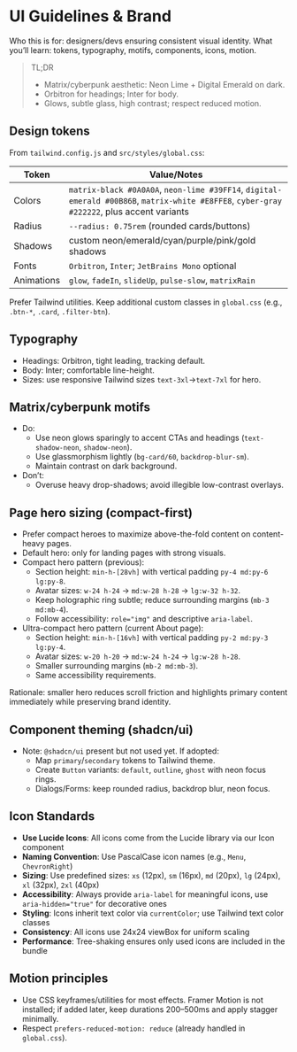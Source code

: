 # UI Guidelines & Brand

Who this is for: designers/devs ensuring consistent visual identity.
What you’ll learn: tokens, typography, motifs, components, icons, motion.

> TL;DR
> - Matrix/cyberpunk aesthetic: Neon Lime + Digital Emerald on dark.
> - Orbitron for headings; Inter for body.
> - Glows, subtle glass, high contrast; respect reduced motion.

## Design tokens

From `tailwind.config.js` and `src/styles/global.css`:

| Token | Value/Notes |
|---|---|
| Colors | `matrix-black #0A0A0A`, `neon-lime #39FF14`, `digital-emerald #00B86B`, `matrix-white #E8FFE8`, `cyber-gray #222222`, plus accent variants |
| Radius | `--radius: 0.75rem` (rounded cards/buttons) |
| Shadows | custom neon/emerald/cyan/purple/pink/gold shadows |
| Fonts | `Orbitron`, `Inter`; `JetBrains Mono` optional |
| Animations | `glow`, `fadeIn`, `slideUp`, `pulse-slow`, `matrixRain` |

Prefer Tailwind utilities. Keep additional custom classes in `global.css` (e.g., `.btn-*`, `.card`, `.filter-btn`).

## Typography

- Headings: Orbitron, tight leading, tracking default.
- Body: Inter; comfortable line-height.
- Sizes: use responsive Tailwind sizes `text-3xl`→`text-7xl` for hero.

## Matrix/cyberpunk motifs

- Do:
  - Use neon glows sparingly to accent CTAs and headings (`text-shadow-neon`, `shadow-neon`).
  - Use glassmorphism lightly (`bg-card/60`, `backdrop-blur-sm`).
  - Maintain contrast on dark background.
- Don’t:
  - Overuse heavy drop-shadows; avoid illegible low-contrast overlays.

## Page hero sizing (compact-first)

- Prefer compact heroes to maximize above-the-fold content on content-heavy pages.
- Default hero: only for landing pages with strong visuals.
- Compact hero pattern (previous):
  - Section height: `min-h-[28vh]` with vertical padding `py-4 md:py-6 lg:py-8`.
  - Avatar sizes: `w-24 h-24` → `md:w-28 h-28` → `lg:w-32 h-32`.
  - Keep holographic ring subtle; reduce surrounding margins (`mb-3 md:mb-4`).
  - Follow accessibility: `role="img"` and descriptive `aria-label`.
- Ultra-compact hero pattern (current About page):
  - Section height: `min-h-[16vh]` with vertical padding `py-2 md:py-3 lg:py-4`.
  - Avatar sizes: `w-20 h-20` → `md:w-24 h-24` → `lg:w-28 h-28`.
  - Smaller surrounding margins (`mb-2 md:mb-3`).
  - Same accessibility requirements.

Rationale: smaller hero reduces scroll friction and highlights primary content immediately while preserving brand identity.

## Component theming (shadcn/ui)

- Note: `@shadcn/ui` present but not used yet. If adopted:
  - Map `primary`/`secondary` tokens to Tailwind theme.
  - Create `Button` variants: `default`, `outline`, `ghost` with neon focus rings.
  - Dialogs/Forms: keep rounded radius, backdrop blur, neon focus.

## Icon Standards

- **Use Lucide Icons**: All icons come from the Lucide library via our Icon component
- **Naming Convention**: Use PascalCase icon names (e.g., `Menu`, `ChevronRight`)
- **Sizing**: Use predefined sizes: `xs` (12px), `sm` (16px), `md` (20px), `lg` (24px), `xl` (32px), `2xl` (40px)
- **Accessibility**: Always provide `aria-label` for meaningful icons, use `aria-hidden="true"` for decorative ones
- **Styling**: Icons inherit text color via `currentColor`; use Tailwind text color classes
- **Consistency**: All icons use 24x24 viewBox for uniform scaling
- **Performance**: Tree-shaking ensures only used icons are included in the bundle

## Motion principles

- Use CSS keyframes/utilities for most effects. Framer Motion is not installed; if added later, keep durations 200–500ms and apply stagger minimally.
- Respect `prefers-reduced-motion: reduce` (already handled in `global.css`).
